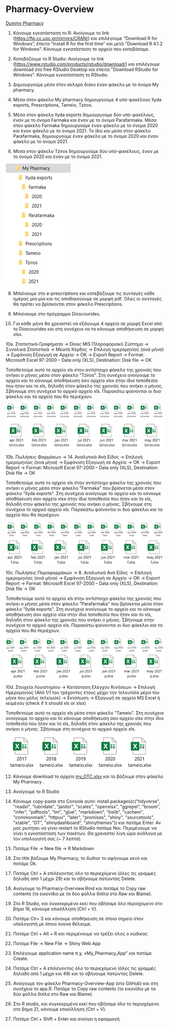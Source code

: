 # Pharmacy-Overview
[Dummy Pharmacy](http://vasilis-antoniadis.shinyapps.io/Dummy_Pharmacy)

1. Κάνουμε εγκατάσταση το R: Ανοίγουμε το link (https://ftp.cc.uoc.gr/mirrors/CRAN/) και επιλέγουμε “Download R for Windows”, έπειτα “install R for the first time” και μετά "Download R 4.1.2 for Windows". Κάνουμε εγκατάσταση το αρχείο που κατεβάσαμε.

3. Κατεβάζουμε το R Studio: Ανοίγουμε το link (https://www.rstudio.com/products/rstudio/download/) και επιλέγουμε download στο free RStudio Desktop και έπειτα "Download RStudio for Windows". Κάνουμε εγκατάσταση το RStudio. 

4. Δημιουργούμε μέσα στον σκληρό δίσκο έναν φάκελο με το όνομα My pharmacy.

5. Μέσα στον φάκελο My pharmacy δημιουργούμε 4 υπό-φακέλους Ilyda exports, Prescriptions, Tameio, Tziros.

6. Μέσα στον φάκελο Ilyda exports δημιουργούμε δύο υπό-φακέλους, έναν με το όνομα Farmaka και έναν με το όνομα Parafarmaka. Μέσα στον φάκελο Farmaka δημιουργούμε έναν φάκελο με το όνομα 2020 και έναν φάκελο με το όνομα 2021. Το ίδιο και μέσα στον φάκελο Parafarmaka, δημιουργούμε έναν φάκελο με το όνομα 2020 και έναν φάκελο με το όνομα 2021.

7. Μέσα στον φάκελο Tziros δημιουργούμε δύο υπό-φακέλους, έναν με το όνομα 2020 και έναν με το όνομα 2021. 

![](folders.PNG)

8. Μπαίνουμε στο e-prescriptions και κατεβάζουμε τις συνταγές κάθε ημέρας μία-μία και τις αποθηκεύουμε σε μορφή pdf. Όλες οι συνταγές θα πρέπει να βρίσκονται στον φάκελο Prescriptions.

9. Μπαίνουμε στο πρόγραμμα Dioscourides.

10. Για κάθε μήνα θα χρειαστεί να εξάγουμε 4 αρχεία σε μορφή Excel από το Dioscourides και στη συνέχεια να τα κάνουμε αποθήκευση σε μορφή xlsx.

10a. Στατιστικά-Γραφήματα -> Diosc MIS Πληροφοριακό Σύστημα -> Συνολικά Στατιστικά -> Μεικτό Κέρδος -> Επιλογή ημερομηνίας (ανά μήνα) -> Εμφάνιση Εξαγωγή σε Αρχείο -> ΟΚ -> Export Report -> Format: Microsoft Excel 97-2000 – Data only (XLS), Destination: Disk file -> OK

Τοποθετούμε αυτό το αρχείο xls στον αντίστοιχο φάκελο της χρονιάς που ανήκει ο μήνας μέσα στον φάκελο "Tziros". Στη συνέχεια ανοίγουμε το αρχείο και το κάνουμε αποθήκευση σαν αρχείο xlsx στην ίδια τοποθεσία που ήταν και το xls, δηλαδή στον φάκελο της χρονιάς που ανήκει ο μήνας. Σβήνουμε στη συνέχεια το αρχικό αρχείο xls. Παρακάτω φαίνονται οι δυο φάκελοι και τα αρχεία που θα περιέχουν.

![](2020_tziros.PNG)
![](2021_tziros.PNG)

10b. Πωλήσεις Φαρμάκων -> 14. Αναλυτικά Ανά Είδος -> Επιλογή ημερομηνίας (ανά μήνα) -> Εμφάνιση Εξαγωγή σε Αρχείο -> ΟΚ -> Export Report -> Format: Microsoft Excel 97-2000 – Data only (XLS), Destination: Disk file -> OK

Τοποθετούμε αυτό το αρχείο xls στην αντίστοιχο φάκελο της χρονιάς που ανήκει ο μήνας μέσα στον φάκελο "Farmaka" που βρίσκεται μέσα στον φάκελο "Ilyda exports". Στη συνέχεια ανοίγουμε το αρχείο και το κάνουμε αποθήκευση σαν αρχείο xlsx στην ίδια τοποθεσία που ήταν και το xls, δηλαδή στον φάκελο της χρονιάς που ανήκει ο μήνας. Σβήνουμε στη συνέχεια το αρχικό αρχείο xls. Παρακάτω φαίνονται οι δυο φάκελοι και τα αρχεία που θα περιέχουν.

![](2020_farmaka.PNG)
![](2021_farmaka.PNG)

10c. Πωλήσεις Παραφαρμάκων -> 8. Αναλυτικά Ανά Είδος -> Επιλογή ημερομηνίας (ανά μήνα) -> Εμφάνιση Εξαγωγή σε Αρχείο -> ΟΚ -> Export Report -> Format: Microsoft Excel 97-2000 – Data only (XLS), Destination: Disk file -> OK

Τοποθετούμε αυτό το αρχείο xls στην αντίστοιχο φάκελο της χρονιάς που ανήκει ο μήνας μέσα στον φάκελο "Parafarmaka" που βρίσκεται μέσα στον φάκελο "Ilyda exports". Στη συνέχεια ανοίγουμε το αρχείο και το κάνουμε αποθήκευση σαν αρχείο xlsx στην ίδια τοποθεσία που ήταν και το xls, δηλαδή στον φάκελο της χρονιάς που ανήκει ο μήνας. Σβήνουμε στην συνέχεια το αρχικό αρχείο xls. Παρακάτω φαίνονται οι δυο φάκελοι και τα αρχεία που θα περιέχουν.

![](2020_parafarmaka.PNG)
![](2021_parafarmaka.PNG)

10d. Στοιχεία Λογιστηρίου -> Κατάσταση Ελέγχου Κινήσεων -> Επιλογή Ημερομηνίας (Από 1/1 του τρέχοντος έτους μέχρι την τελευταία μέρα του μήνα που μόλις τελείωσε) -> Εκτύπωση -> Εξαγωγή σε αρχείο MS Excel ή κειμένου (check if it should xls or xlsx)

Τοποθετούμε αυτό το αρχείο xls μέσα στον φάκελο "Tameio". Στη συνέχεια ανοίγουμε το αρχείο και το κάνουμε αποθήκευση σαν αρχείο xlsx στην ίδια τοποθεσία που ήταν και το xls, δηλαδή στον φάκελο της χρονιάς που ανήκει ο μήνας. Σβήνουμε στη συνέχεια το αρχικό αρχείο xls.

![](tameio.PNG)

12. Κάνουμε download το αρχείο [my_OTC.xlsx](https://github.com/VasilisAnt/Pharmacy-Overview/raw/main/my_OTC.xlsx) και το βάζουμε στον φάκελο My Pharmacy .

12. Ανοίγουμε το R Studio

13. Κάνουμε copy-paste στο Console αυτό: install.packages(c("tidyverse", "readxl", "lubridate", "janitor", "scales", "openxlsx", "ggrepel", "broom", "infer", "pdftools", "tm", "glue", "markdown", "bslib", "cachem", "commonmark", "httpuv", "later", "promises", "shiny", "sourcetools", "xtable", "DT", "shinydashboard", "shinythemes")) και πατάμε Enter. Αν μας ρωτήσει να γίνει restart το RStudio πατάμε Ναι. Περιμένουμε να γίνει η εγκατάσταση των πακέτων. Θα χρειαστεί λίγη ώρα ανάλογα με τον υπολογιστή σας (~ 7 λεπτά).

14. Πατάμε File -> New file -> R Markdown

15. Στo title βάζουμε My Pharmacy, το Author το αφήνουμε κενό και πατάμε Ok.

16. Πατάμε Ctrl + A επιλέγοντας όλο το περιεχόμενο (όλες τις γραμμές δηλαδή από 1 μέχρι 29) και το σβήνουμε πατώντας Delete.

17. Ανοίγουμε το Pharmacy-Overview.Rmd και πατάμε το Copy raw contents (το εικονίδιο με τα δύο φύλλα δίπλα στο Raw και Blame).

18. Στο R Studio, και συγκεκριμένα εκεί που σβήσαμε όλο περιοχόμενο στο βήμα 16,  κάνουμε επικόλληση (Ctrl + V).

18. Πατάμε Ctr+ S και κάνουμε αποθήκευση σε όποιο σημείο στον υπολογιστή με όποιο όνονα θέλουμε.

18. Πατάμε Ctrl + Alt + R και περιμένουμε να τρέξει όλος ο κώδικας

19. Πατάμε File -> New File -> Shiny Web App

20. Επιλέγουμε application name π.χ. «My_Pharmacy_App” και πατάμε Create.

21. Πατάμε Ctrl + A επιλέγοντας όλο το περιεχόμενο (όλες τις γραμμές δηλαδή από 1 μέχρι και 49) και το σβήνουμε πατώντας Delete.

22. Ανοίγουμε τον φάκελο Pharmacy-Overview-App (στο GitHub) και στη συνέχεια το app.R. Πατάμε το Copy raw contents (το εικονίδιο με τα δύο φύλλα δίπλα στο Raw και Blame).

23. Στο R studio, και συγκεκριμένα εκεί που σβήσαμε όλο το περιοχόμενο στο βήμα 21, κάνουμε επικόλληση (Ctrl + V).

23. Πατάμε Ctrl + Shift + Enter και ανοίγει η εφαρμογή.
